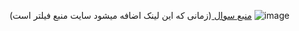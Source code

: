 <a href="https://cses.fi/problemset/task/2216"> منبع سوال </a>
<span>(زمانی که این لینک اضافه میشود سایت منبع فیلتر است)</span>
![image](https://github.com/cc-Mehdi/Algorithms/assets/57840939/9be42117-6541-4885-a1c2-9a9fea970bb1)
